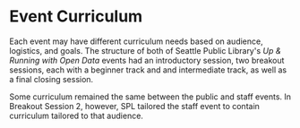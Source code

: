 # Event Curriculum

Each event may have different curriculum needs based on audience, logistics, and goals. The structure of both of Seattle Public Library's _Up & Running with Open Data_ events had an introductory session, two breakout sessions, each with a beginner track and and intermediate track, as well as a final closing session. 

Some curriculum remained the same between the public and staff events. In Breakout Session 2, however, SPL tailored the staff event to contain curriculum tailored to that audience. 
